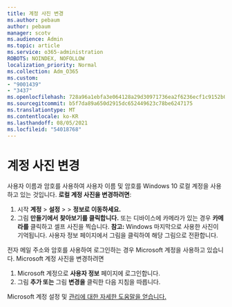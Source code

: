 ```yaml
---
title: 계정 사진 변경
ms.author: pebaum
author: pebaum
manager: scotv
ms.audience: Admin
ms.topic: article
ms.service: o365-administration
ROBOTS: NOINDEX, NOFOLLOW
localization_priority: Normal
ms.collection: Adm_O365
ms.custom:
- "9001439"
- "3437"
ms.openlocfilehash: 728a96a1ebfa3e064128a29d30971736ea2f6236ecf1c9152b0a542efdc032e2
ms.sourcegitcommit: b5f7da89a650d2915dc652449623c78be6247175
ms.translationtype: MT
ms.contentlocale: ko-KR
ms.lasthandoff: 08/05/2021
ms.locfileid: "54018768"
---
```

# <a name="change-account-picture"></a>계정 사진 변경

사용자 이름과 암호를 사용하여 사용자 이름 및 암호를 Windows 10 로컬 계정을 사용하고 있는 것입니다. **로컬 계정 사진을 변경하려면**:

1. 시작 **계정**  >  **설정**  >    >  **정보로 이동하세요.**
2. 그림 **만들기에서** **찾아보기를 클릭합니다.** 또는 디바이스에 카메라가 있는 경우 **카메라를** 클릭하고 셀프 사진을 찍습니다. 
    **참고:** Windows 마지막으로 사용한 사진이 기억됩니다. 사용자 정보 페이지에서 그림을 클릭하여 해당 그림으로 전환합니다.

전자 메일 주소와 암호를 사용하여 로그인하는 경우 Microsoft 계정을 사용하고 있습니다. Microsoft 계정 사진을 변경하려면

1. Microsoft 계정으로 **사용자 정보** 페이지에 로그인합니다.
2. 그림 **추가 또는** 그림 **변경을** 클릭한 다음 지침을 따릅니다.

Microsoft 계정 설정 및 [관리에 대한 자세한 도움말을 얻습니다.](https://support.microsoft.com/products/microsoft-account?category=manage-account)
